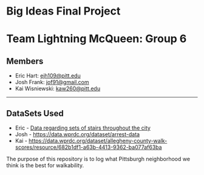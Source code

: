 # Big Ideas Final Project
# Team Lightning McQueen: Group 6
## Members
* Eric Hart: ejh109@pitt.edu
* Josh Frank: jof91@gmail.com
* Kai Wisniewski: kaw260@pitt.edu
---
## DataSets Used
* Eric - [Data regarding sets of stairs throughout the city](https://data.wprdc.org/dataset/city-steps)
* Josh - https://data.wprdc.org/dataset/arrest-data
* Kai -  https://data.wprdc.org/dataset/allegheny-county-walk-scores/resource/682b1df1-a63b-4413-9362-ba077af63ba

The purpose of this repository is to log what Pittsburgh neighborhood we think is the best for walkability.
